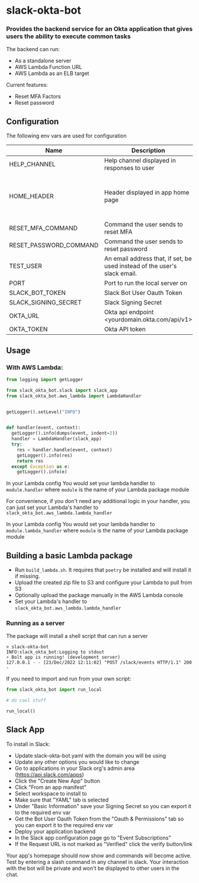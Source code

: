 # slack-okta-bot

### Provides the backend service for an Okta application that gives users the ability to execute common tasks
The backend can run:
* As a standalone server
* AWS Lambda Function URL
* AWS Lambda as an ELB target

Current features:
* Reset MFA Factors
* Reset password

## Configuration
The following env vars are used for configuration

| Name                   | Description                                                               | Required | Default                                              |   |
|------------------------|---------------------------------------------------------------------------|----------|------------------------------------------------------|---|
| HELP_CHANNEL           | Help channel displayed in responses to user                               | no       | #devops-help                                         |   |
| HOME_HEADER            | Header displayed in app home page                                         | no       | :gear: Get help with common DevOps Okta tasks :gear: |   |
| RESET_MFA_COMMAND      | Command the user sends to reset MFA                                       | no       | /reset-mfa                                           |   |
| RESET_PASSWORD_COMMAND | Command the user sends to reset password                                  | no       | /reset-password                                      |   |
| TEST_USER              | An email address that, if set, be used instead of the user's slack email. | no       |                                                      |   |
| PORT                   | Port to run the local server on                                           | no       | 3000                                                 |   |
| SLACK_BOT_TOKEN        | Slack Bot User Oauth Token                                                | yes      |                                                      |   |
| SLACK_SIGNING_SECRET   | Slack Signing Secret                                                      | yes      |                                                      |   |
| OKTA_URL               | Okta api endpoint <yourdomain.okta.com/api/v1>                            | yes      |                                                      |   |
| OKTA_TOKEN             | Okta API token                                                            | yes      |                                                      |   |



## Usage

### With AWS Lambda:

```python
from logging import getLogger

from slack_okta_bot.slack import slack_app
from slack_okta_bot.aws_lambda import LambdaHandler


getLogger().setLevel("INFO")


def handler(event, context):
  getLogger().info(dumps(event, indent=2))
  handler = LambdaHandler(slack_app)
  try:
    res = handler.handle(event, context)
    getLogger().info(res)
    return res
  except Exception as e:
    getLogger().info(e)
```

In your Lambda config You would set your lambda handler to `module.handler` where `module` is the name of your Lambda package module

For convenience, if you don't need any additional logic in your handler, you can just set your Lambda's handler to `slack_okta_bot.aws_lambda.lambda_handler`

In your Lambda config You would set your lambda handler to `module.lambda_handler` where `module` is the name of your Lambda package module


## Building a basic Lambda package
* Run `build_lambda.sh`. It requires that `poetry` be installed and will install it if missing.
* Upload the created zip file to S3 and configure your Lambda to pull from S3
* Optionally upload the package manually in the AWS Lambda console
* Set your Lambda's handler to `slack_okta_bot.aws_lambda.lambda_handler`


### Running as a server
The package will install a shell script that can run a server

```
> slack-okta-bot
INFO:slack_okta_bot:Logging to stdout
⚡️ Bolt app is running! (development server)
127.0.0.1 - - [23/Dec/2022 12:11:02] "POST /slack/events HTTP/1.1" 200 -
```

If you need to import and run from your own script:

```python
from slack_okta_bot import run_local

# do cool stuff

run_local()

```

## Slack App
To install in Slack:

* Update slack-okta-bot.yaml with the domain you will be using
* Update any other options you would like to change
* Go to applications in your Slack org's admin area (https://api.slack.com/apps)
* Click the "Create New App" button
* Click "From an app manifest"
* Select workspace to install to
* Make sure that "YAML" tab is selected
* Under "Basic Information" save your Signing Secret so you can export it to the required env var
* Get the Bot User Oauth Token from the "Oauth & Permissions" tab so you can export it to the required env var
* Deploy your application backend
* In the Slack app configuration page go to "Event Subscriptions"
* If the Request URL is not marked as "Verified" click the verify button/link

Your app's homepage should now show and commands will become active. Test by entering a slash command in any channel in slack. Your interaction with the bot will be private and won't be displayed to other users in the chat.
